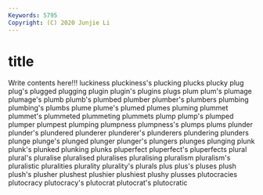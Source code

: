 ```yaml
---
Keywords: 5795
Copyright: (C) 2020 Junjie Li
---
```


# title

Write contents here!!!
luckiness 
pluckiness's 
plucking 
plucks 
plucky 
plug
plug's 
plugged 
plugging 
plugin 
plugin's 
plugins 
plugs 
plum 
plum's 
plumage
plumage's 
plumb 
plumb's 
plumbed 
plumber 
plumber's 
plumbers 
plumbing 
plumbing's 
plumbs
plume 
plume's 
plumed 
plumes 
pluming 
plummet 
plummet's 
plummeted 
plummeting 
plummets
plump 
plump's 
plumped 
plumper 
plumpest 
plumping 
plumpness 
plumpness's 
plumps 
plums
plunder 
plunder's 
plundered 
plunderer 
plunderer's 
plunderers 
plundering 
plunders 
plunge 
plunge's
plunged 
plunger 
plunger's 
plungers 
plunges 
plunging 
plunk 
plunk's 
plunked 
plunking
plunks 
pluperfect 
pluperfect's 
pluperfects 
plural 
plural's 
pluralise 
pluralised 
pluralises 
pluralising
pluralism 
pluralism's 
pluralistic 
pluralities 
plurality 
plurality's 
plurals 
plus 
plus's 
pluses
plush 
plush's 
plusher 
plushest 
plushier 
plushiest 
plushy 
plusses 
plutocracies 
plutocracy
plutocracy's 
plutocrat 
plutocrat's 
plutocratic 
